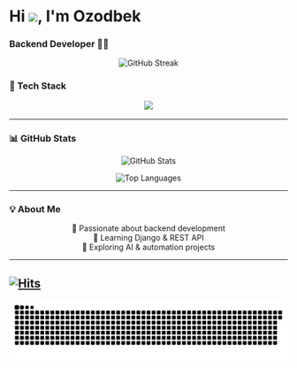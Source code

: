 <img align="right" src='https://chart.googleapis.com/chart?cht=qr&chl=https%3A%2F%2Ft.me/multibola&chs=180x180&choe=UTF-8&chld=L|2' alt=''>
<h1>Hi <img src="https://media.giphy.com/media/hvRJCLFzcasrR4ia7z/giphy.gif" width="25px">, I'm Ozodbek</h1>
<h3>Backend Developer 👨‍💻</h3>

<p align="center">
  <img src="https://streak-stats.demolab.com/?user=Ozodbek1-AI&theme=tokyonight_duo&hide_border=true" alt="GitHub Streak" />
</p>


### 🧰 Tech Stack
<p align="center">
  <img src="https://skillicons.dev/icons?i=python,django,postgresql,git,github,linux,vscode&theme=dark" />
</p>

---

### 📊 GitHub Stats

<p align="center">
  <img src="https://github-readme-stats.vercel.app/api?username=Ozodbek1-AI&show_icons=true&theme=tokyonight&hide_border=true" alt="GitHub Stats" />
</p>

<p align="center">
  <img src="https://github-readme-stats.vercel.app/api/top-langs/?username=Ozodbek1-AI&layout=compact&theme=tokyonight&hide_border=true" alt="Top Languages" />
</p>


---

### 💡 About Me
<p align="center">
  🔹 Passionate about backend development<br>
  🔹 Learning Django & REST API<br>
  🔹 Exploring AI & automation projects<br>
</p>


<!--
**Ozodbek1-AI/Ozodbek1-AI** is a ✨ _special_ ✨ repository because its `README.md` (this file) appears on your GitHub profile.
![Welcome!](86T4GWHN.gif)

<!--  <img src="https://github-profile-summary-cards.vercel.app/api/cards/profile-details?username=firdavsDev&theme=github_dark" alt="info">  -->



<!--  [![willianrod's wakatime stats](https://github-readme-stats.vercel.app/api/wakatime?username=FirdavsDev&theme=github_dark&layout=compact)](https://wakatime.com/@FirdavsDev) -->

<!-- **Back-end**

![Python](https://img.shields.io/badge/-Python-black?style=flat-square&logo=Python)
![Django](https://img.shields.io/badge/-Django-0aad48?style=flat-square&logo=Django)
![Django Rest Framework](https://img.shields.io/badge/DRF-red?style=flat-square&logo=Django)
![FastAPI](https://img.shields.io/badge/-FastAPI-%2300C7B7?style=flat-square&logo=FastAPI)
![Celery](https://img.shields.io/badge/-Celery-%2300C7B7?style=flat-square&logo=Celery)

**Databases**

![Postgresql](https://img.shields.io/badge/-Postgresql-%232c3e50?style=flat-square&logo=Postgresql)
![Redis](https://img.shields.io/badge/-Redis-FCA121?style=flat-square&logo=Redis)
![SQLite](https://img.shields.io/badge/-Sqlite-%232c3e50?style=flat-square&logo=Sqlite)

**Tools**

![Docker](https://img.shields.io/badge/-Docker-46a2f1?style=flat-square&logo=docker&logoColor=white)
![Postman](https://img.shields.io/badge/Postman-FCA121?style=flat-square&logo=postman) -->



------------
[![Hits](https://hits.sh/github.com/Ozodbek1-AI.svg)](https://hits.sh/github.com/Ozodbek1-AI/)
------------


![Snake animation](https://raw.githubusercontent.com/theMir8/theMir8/output/github-contribution-grid-snake.svg)

